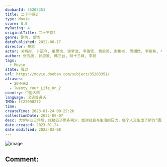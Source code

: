 ```yaml
---
doubanId: 35203351
title: 二十不惑2
type: Movie
score: 8.0
myRating: 4
originalTitle: 二十不惑2
genre: 剧情, 爱情
datePublished: 2022-08-17
director: 黎志
actor: 关晓彤, 卜冠今, 董思怡, 徐梦洁, 李俊贤, 费启鸣, 谢彬彬, 周翊然, 李庚希, 牛骏峰, 王安宇, 徐绍瑛, 史策, 王皓, 金世佳, 周嘉诚
author: 张五居, 钟恩淑, 韩三台, 陆十三峰, 李祯
tags:
  - Movie
state: 看过
url: https://movie.douban.com/subject/35203351/
aliases:
  - 20不惑2
  - Twenty_Your_Life_On_2
country: 中国大陆
language: 汉语普通话
IMDb: tt22008272
time: 
createTime: 2023-01-24 00:25:26
collectionDate: 2022-09-07
desc: 大学毕业三年后，红楼四子聚多离少，面对社会与生活的压力，每个人又生出了新的“困惑”。梁爽成为了自己梦想中的美妆主播，但她的事业并非一帆风顺；出入高档写字楼的姜小果看似是光鲜亮丽的金融精英，实际上每天加...
date created: 2023-01-24
date modified: 2023-03-08
---
```


![image](p2877690173.jpg)

Comment:
---
